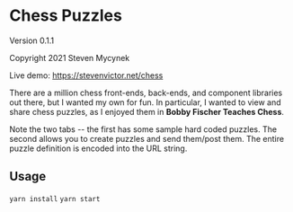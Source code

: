 # Chess Puzzles

Version 0.1.1

Copyright 2021 Steven Mycynek

Live demo: https://stevenvictor.net/chess

There are a million chess front-ends, back-ends,
and component libraries out there, but I wanted
my own for fun.  In particular, I wanted to view
and share chess puzzles, as I enjoyed them in
**Bobby Fischer Teaches Chess**.

Note the two tabs -- the first has some sample hard coded puzzles.
The second allows you to create puzzles and send them/post them.
The entire puzzle definition is encoded into the URL string.

## Usage

```yarn install```
```yarn start```
